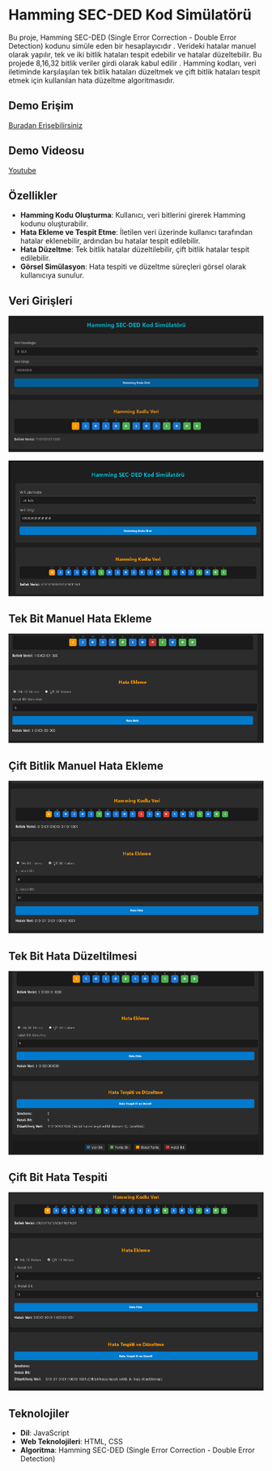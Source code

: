 # Hamming SEC-DED Kod Simülatörü

Bu proje, Hamming SEC-DED (Single Error Correction - Double Error Detection) kodunu  simüle eden bir hesaplayıcıdır . 
Verideki hatalar manuel olarak yapılır, tek ve iki bitlik  hataları tespit edebilir ve  hatalar  düzeltebilir.
Bu projede 8,16,32 bitlik veriler girdi olarak kabul edilir . 
Hamming kodları, veri iletiminde karşılaşılan tek bitlik hataları düzeltmek ve çift bitlik hataları tespit etmek için kullanılan  hata düzeltme algoritmasıdır.

## Demo Erişim 
   [Buradan Erişebilirsiniz](https://miracbygl.github.io/hamming-code-simulator/)

## Demo Videosu 
 [Youtube](https://youtu.be/h1zDm1Y31qM?si=sei_VVBF1wqTC6-6)



## Özellikler

- **Hamming Kodu Oluşturma**: Kullanıcı, veri bitlerini girerek Hamming kodunu oluşturabilir.
- **Hata Ekleme ve Tespit Etme**: İletilen veri üzerinde kullanıcı tarafından hatalar eklenebilir, ardından bu hatalar tespit edilebilir.
- **Hata Düzeltme**: Tek bitlik hatalar düzeltilebilir, çift bitlik hatalar tespit edilebilir.
- **Görsel Simülasyon**: Hata tespiti ve düzeltme süreçleri görsel olarak kullanıcıya sunulur.

##  Veri Girişleri

![Resim Açıklaması](img/img1.png)



![Resim Açıklaması](img/img11.png)



## Tek Bit Manuel Hata Ekleme

![Resim Açıklaması](img/img2.png)


## Çift Bitlik Manuel Hata Ekleme

![Resim Açıklaması](img/img12.png)

## Tek Bit Hata Düzeltilmesi

![Resim Açıklaması](img/img3.png)

## Çift Bit Hata Tespiti

![Resim Açıklaması](img/img13.png)



## Teknolojiler

- **Dil**: JavaScript
- **Web Teknolojileri**: HTML, CSS
- **Algoritma**: Hamming SEC-DED (Single Error Correction - Double Error Detection)




